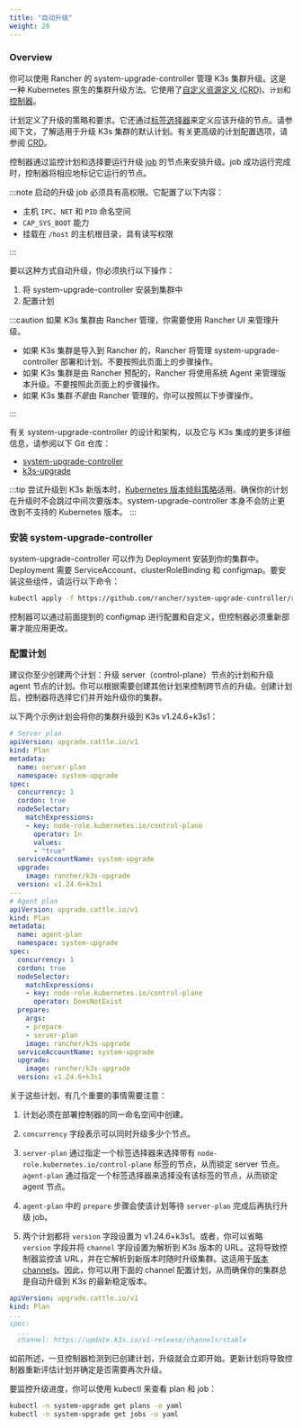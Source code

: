 ```yaml
---
title: "自动升级"
weight: 20
---
```


### Overview

你可以使用 Rancher 的 system-upgrade-controller 管理 K3s 集群升级。这是一种 Kubernetes 原生的集群升级方法。它使用了[自定义资源定义 (CRD)](https://kubernetes.io/docs/concepts/extend-kubernetes/api-extension/custom-resources/#custom-resources)、`计划`和[控制器](https://kubernetes.io/docs/concepts/architecture/controller/)。

计划定义了升级的策略和要求。它还通过[标签选择器](https://kubernetes.io/docs/concepts/overview/working-with-objects/labels/)来定义应该升级的节点。请参阅下文，了解适用于升级 K3s 集群的默认计划。有关更高级的计划配置选项，请参阅 [CRD](https://github.com/rancher/system-upgrade-controller/blob/master/pkg/apis/upgrade.cattle.io/v1/types.go)。

控制器通过监控计划和选择要运行升级 [job](https://kubernetes.io/docs/concepts/workloads/controllers/jobs-run-to-completion/) 的节点来安排升级。job 成功运行完成时，控制器将相应地标记它运行的节点。

:::note
启动的升级 job 必须具有高权限。它配置了以下内容：
- 主机 `IPC`、`NET` 和 `PID` 命名空间
- `CAP_SYS_BOOT` 能力
- 挂载在 `/host` 的主机根目录，具有读写权限

:::


要以这种方式自动升级，你必须执行以下操作：

1. 将 system-upgrade-controller 安装到集群中
1. 配置计划

:::caution
如果 K3s 集群由 Rancher 管理，你需要使用 Rancher UI 来管理升级。
- 如果 K3s 集群是导入到 Rancher 的，Rancher 将管理 system-upgrade-controller 部署和计划。不要按照此页面上的步骤操作。
- 如果 K3s 集群是由 Rancher 预配的，Rancher 将使用系统 Agent 来管理版本升级。不要按照此页面上的步骤操作。
- 如果 K3s 集群*不是*由 Rancher 管理的，你可以按照以下步骤操作。

:::

有关 system-upgrade-controller 的设计和架构，以及它与 K3s 集成的更多详细信息，请参阅以下 Git 仓库：

- [system-upgrade-controller](https://github.com/rancher/system-upgrade-controller)
- [k3s-upgrade](https://github.com/k3s-io/k3s-upgrade)

:::tip
尝试升级到 K3s 新版本时，[Kubernetes 版本倾斜策略](https://kubernetes.io/docs/setup/release/version-skew-policy/)适用。确保你的计划在升级时不会跳过中间次要版本。system-upgrade-controller 本身不会防止更改到不支持的 Kubernetes 版本。
:::

### 安装 system-upgrade-controller
system-upgrade-controller 可以作为 Deployment 安装到你的集群中。Deployment 需要 ServiceAccount、clusterRoleBinding 和 configmap。要安装这些组件，请运行以下命令：
```bash
kubectl apply -f https://github.com/rancher/system-upgrade-controller/releases/latest/download/system-upgrade-controller.yaml
```
控制器可以通过前面提到的 configmap 进行配置和自定义，但控制器必须重新部署才能应用更改。


### 配置计划
建议你至少创建两个计划：升级 server（control-plane）节点的计划和升级 agent 节点的计划。你可以根据需要创建其他计划来控制跨节点的升级。创建计划后，控制器将选择它们并开始升级你的集群。

以下两个示例计划会将你的集群升级到 K3s v1.24.6+k3s1：

```yaml
# Server plan
apiVersion: upgrade.cattle.io/v1
kind: Plan
metadata:
  name: server-plan
  namespace: system-upgrade
spec:
  concurrency: 1
  cordon: true
  nodeSelector:
    matchExpressions:
    - key: node-role.kubernetes.io/control-plane
      operator: In
      values:
      - "true"
  serviceAccountName: system-upgrade
  upgrade:
    image: rancher/k3s-upgrade
  version: v1.24.6+k3s1
---
# Agent plan
apiVersion: upgrade.cattle.io/v1
kind: Plan
metadata:
  name: agent-plan
  namespace: system-upgrade
spec:
  concurrency: 1
  cordon: true
  nodeSelector:
    matchExpressions:
    - key: node-role.kubernetes.io/control-plane
      operator: DoesNotExist
  prepare:
    args:
    - prepare
    - server-plan
    image: rancher/k3s-upgrade
  serviceAccountName: system-upgrade
  upgrade:
    image: rancher/k3s-upgrade
  version: v1.24.6+k3s1
```

关于这些计划，有几个重要的事情需要注意：

1) 计划必须在部署控制器的同一命名空间中创建。

2) `concurrency` 字段表示可以同时升级多少个节点。

3) `server-plan` 通过指定一个标签选择器来选择带有 `node-role.kubernetes.io/control-plane` 标签的节点，从而锁定 server 节点。`agent-plan` 通过指定一个标签选择器来选择没有该标签的节点，从而锁定 agent 节点。

4) `agent-plan` 中的 `prepare` 步骤会使该计划等待 `server-plan` 完成后再执行升级 job。

5) 两个计划都将 `version` 字段设置为 v1.24.6+k3s1。或者，你可以省略 `version` 字段并将 `channel` 字段设置为解析到 K3s 版本的 URL。这将导致控制器监控该 URL，并在它解析到新版本时随时升级集群。这适用于[版本 channels](manual.md#版本-channels)。因此，你可以用下面的 channel 配置计划，从而确保你的集群总是自动升级到 K3s 的最新稳定版本。
```yaml
apiVersion: upgrade.cattle.io/v1
kind: Plan
...
spec:
  ...
  channel: https://update.k3s.io/v1-release/channels/stable

```

如前所述，一旦控制器检测到已创建计划，升级就会立即开始。更新计划将导致控制器重新评估计划并确定是否需要再次升级。

要监控升级进度，你可以使用 kubectl 来查看 plan 和 job：
```bash
kubectl -n system-upgrade get plans -o yaml
kubectl -n system-upgrade get jobs -o yaml
```

